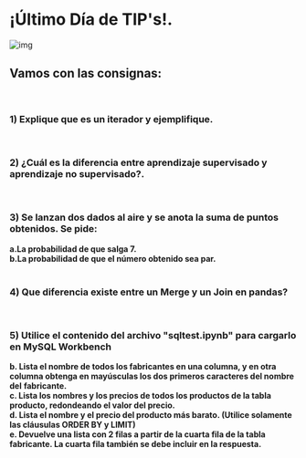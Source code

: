 # ¡Último Día de TIP's!. 
![img](https://c.tenor.com/F31GFRXNdTQAAAAC/elmo-fire.gif)
## Vamos con las consignas:
<br>

### **1) Explique que es un iterador y ejemplifique.**  
<br>

### **2) ¿Cuál es la diferencia entre aprendizaje supervisado y aprendizaje no supervisado?.**
<br>

### **3) Se lanzan dos dados al aire y se anota la suma de puntos obtenidos. Se pide:**  <br>
**a.La probabilidad de que salga 7.**<br>
**b.La probabilidad de que el número obtenido sea par.**  <br>
<br>

### **4) Que diferencia existe entre un Merge y un Join en pandas?**  
<br>

### **5) Utilice el contenido del archivo "sqltest.ipynb" para cargarlo en MySQL Workbench**  

**b. Lista el nombre de todos los fabricantes en una columna, y en otra columna obtenga en mayúsculas los dos primeros caracteres del nombre del**  **fabricante.**  
**c. Lista los nombres y los precios de todos los productos de la tabla producto, redondeando el valor del precio.**  
**d. Lista el nombre y el precio del producto más barato. (Utilice solamente las cláusulas ORDER BY y LIMIT)**    
**e. Devuelve una lista con 2 filas a partir de la cuarta fila de la tabla fabricante. La cuarta fila también se debe incluir en la respuesta.**  
